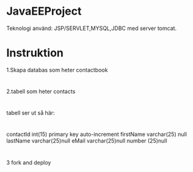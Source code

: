 # JavaEEProject

Teknologi använd: JSP/SERVLET,MYSQL,JDBC med server tomcat.

# Instruktion

1.Skapa databas som heter contactbook
#
2.tabell som heter contacts
#
tabell ser ut så här:
#
contactId int(15) primary key auto-increment
firstName varchar(25) null
lastName varchar(25)null
eMail varchar(25)null
number (25)null
#
3
fork and deploy

